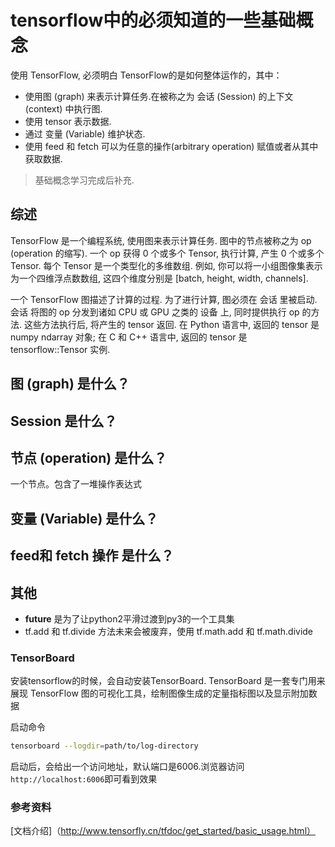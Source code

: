 # tensorflow中的必须知道的一些基础概念

使用 TensorFlow, 必须明白 TensorFlow的是如何整体运作的，其中：

* 使用图 (graph) 来表示计算任务.在被称之为 会话 (Session) 的上下文 (context) 中执行图.
* 使用 tensor 表示数据.
* 通过 变量 (Variable) 维护状态.
* 使用 feed 和 fetch 可以为任意的操作(arbitrary operation) 赋值或者从其中获取数据.

> 基础概念学习完成后补充.

## 综述

TensorFlow 是一个编程系统, 使用图来表示计算任务.
 图中的节点被称之为 op (operation 的缩写). 一个 op 获得 0 个或多个 Tensor, 执行计算, 产生 0 个或多个 Tensor. 每个 Tensor 是一个类型化的多维数组. 例如, 你可以将一小组图像集表示为一个四维浮点数数组, 这四个维度分别是 [batch, height, width, channels].

一个 TensorFlow 图描述了计算的过程. 为了进行计算, 图必须在 会话 里被启动. 会话 将图的 op 分发到诸如 CPU 或 GPU 之类的 设备 上, 同时提供执行 op 的方法. 这些方法执行后, 将产生的 tensor 返回. 在 Python 语言中, 返回的 tensor 是 numpy ndarray 对象; 在 C 和 C++ 语言中, 返回的 tensor 是 tensorflow::Tensor 实例.

## 图 (graph) 是什么？

## Session 是什么？

## 节点 (operation) 是什么？

一个节点。包含了一堆操作表达式

## 变量 (Variable) 是什么？

## feed和 fetch  操作 是什么？




## 其他

* __future__ 是为了让python2平滑过渡到py3的一个工具集
* tf.add 和 tf.divide 方法未来会被废弃，使用 tf.math.add 和 tf.math.divide


### TensorBoard

安装tensorflow的时候，会自动安装TensorBoard.
TensorBoard 是一套专门用来展现 TensorFlow 图的可视化工具，绘制图像生成的定量指标图以及显示附加数据

启动命令

```bash
tensorboard --logdir=path/to/log-directory
```

启动后，会给出一个访问地址，默认端口是6006.浏览器访问 `http://localhost:6006`即可看到效果

### 参考资料

[文档介绍]（http://www.tensorfly.cn/tfdoc/get_started/basic_usage.html）